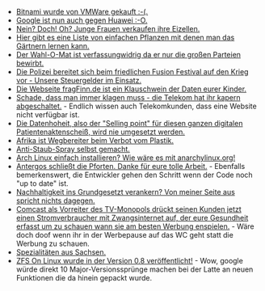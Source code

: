 * [Bitnami wurde von VMWare gekauft :-(.](https://www.pro-linux.de/news/1/27075/vmware-%C3%BCbernimmt-bitnami.html)
* [Google ist nun auch gegen Huawei :-O.](https://blog.fefe.de/?ts=a21c8340)
* [Nein? Doch! Oh? Junge Frauen verkaufen ihre Eizellen.](https://netzfrauen.org/2019/05/20/eizellspende/)
* [Hier gibt es eine Liste von einfachen Pflanzen mit denen man das Gärtnern lernen kann.](https://www.smarticular.net/pflegeleichte-gartenpflanzen-fuer-anfaenger-gemuese-kraeuter-stauden/)
* [Der Wahl-O-Mat ist verfassungwidrig da er nur die großen Parteien bewirbt.](https://blog.fefe.de/?ts=a21dd066)
* [Die Polizei bereitet sich beim friedlichen Fusion Festival auf den Krieg vor - Unsere Steuergelder im Einsatz.](https://blog.fefe.de/?ts=a21d4de9)
* [Die Webseite fragFinn.de ist ein Klauschwein der Daten eurer Kinder.](https://www.kuketz-blog.de/fragfinn-aus-datenschutzsicht-nicht-zu-empfehlen/)
* [Schade, dass man immer klagen muss - die Telekom hat ihr kapern abgeschaltet.](https://blog.fefe.de/?ts=a21d69cd) - Endlich wissen auch Telekomkunden, dass eine Website nicht verfügbar ist.
* [Die Datenhoheit, also der "Selling point" für diesen ganzen digitalen Patientenaktenscheiß, wird nie umgesetzt werden.](https://blog.fefe.de/?ts=a21d167d)
* [Afrika ist Wegbereiter beim Verbot vom Plastik.](https://netzfrauen.org/2019/05/21/plastic-16/)
* [Anti-Staub-Spray selbst gemacht.](https://www.smarticular.net/anti-staub-spray-selber-machen-staub-verhindern-vorbeugen-leichter-wischen/)
* [Arch Linux einfach installieren? Wie wäre es mit anarchylinux.org!](https://www.anarchylinux.org/)
* [Antergos schließt die Pforten. Danke für eure tolle Arbeit.](https://www.pro-linux.de/news/1/27086/antergos-wird-eingestellt.html) - Ebenfalls bemerkenswert, die Entwickler gehen den Schritt wenn der Code noch "up to date" ist.
* [Nachhaltigkeit ins Grundgesetzt verankern? Von meiner Seite aus spricht nichts dagegen.](http://www.sonnenseite.com/de/politik/grundgesetz-for-future.html)
* [Comcast als Vorreiter des TV-Monopols drückt seinen Kunden jetzt einen Stromverbraucher mit Zwangsinternet auf, der eure Gesundheit erfasst um zu schauen wann sie am besten Werbung enspielen.](https://blog.fefe.de/?ts=a21be1b8) - Wäre doch doof wenn ihr in der Werbepause auf das WC geht statt die Werbung zu schauen.
* [Spezialitäten aus Sachsen.](https://www.regionales.sachsen.de/spezialitaeten)
* [ZFS On Linux wurde in der Version 0.8 veröffentlicht!](https://www.phoronix.com/scan.php?page=news_item&px=ZFS-On-Linux-0.8-Released) - Wow, google würde direkt 10 Major-Versionssprünge machen bei der Latte an neuen Funktionen die da hinein gepackt wurde.
